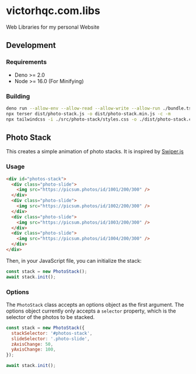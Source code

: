 # victorhqc.com.libs
Web Libraries for my personal Website

## Development

### Requirements

- Deno >= 2.0
- Node >= 16.0 (For Minifying)

### Building

```sh
deno run --allow-env --allow-read --allow-write --allow-run ./bundle.ts
npx terser dist/photo-stack.js -o dist/photo-stack.min.js -c -m
npx tailwindcss -i ./src/photo-stack/styles.css -o ./dist/photo-stack.css
```

## Photo Stack

This creates a simple animation of photo stacks. It is inspired by [Swiper.js](https://swiperjs.com)

### Usage

```html
<div id="photos-stack">
  <div class="photo-slide">
    <img src="https://picsum.photos/id/1001/200/300" />
  </div>
  <div class="photo-slide">
    <img src="https://picsum.photos/id/1002/200/300" />
  </div>
  <div class="photo-slide">
    <img src="https://picsum.photos/id/1003/200/300" />
  </div>
  <div class="photo-slide">
    <img src="https://picsum.photos/id/1004/200/300" />
  </div>
</div>
```

Then, in your JavaScript file, you can initialize the stack:

```js
const stack = new PhotoStack();
await stack.init();
```

### Options

The `PhotoStack` class accepts an options object as the first argument. The options object currently only accepts a `selector` property, which is the selector of the photos to be stacked.

```js
const stack = new PhotoStack({
  stackSelector: '#photos-stack',
  slideSelector: '.photo-slide',
  zAxisChange: 50,
  yAxisChange: 100,
});

await stack.init();
```
